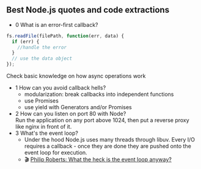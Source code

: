 ## Best Node.js quotes and code extractions
* 0 What is an error-first callback?
```javascript
fs.readFile(filePath, function(err, data) {  
  if (err) {
    //handle the error
  }
  // use the data object
});
```
Check basic knowledge on how async operations work
* 1 How can you avoid callback hells?
  * modularization: break callbacks into independent functions
  * use Promises
  * use yield with Generators and/or Promises
* 2 How can you listen on port 80 with Node?  
  Run the application on any port above 1024, then put a reverse proxy like nginx in front of it.
* 3 What's the event loop?  
  * Under the hood Node.js uses many threads through libuv. Every I/O requires a callback - once they are done they are pushed onto the event loop for execution.
  * :clapper: [Philip Roberts: What the heck is the event loop anyway?](https://www.youtube.com/watch?v=8aGhZQkoFbQ)